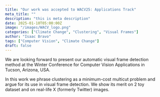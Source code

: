 ```yaml
---
title: "Our work was accepted to WACV25: Applications Track"
meta_title: ""
description: "this is meta description"
date: 2025-01-10T05:00:00Z
image: "/images/WACV_logo.png"
categories: ["Climate Change", "Clustering", "Visual Frames"]
author: "Isaac Bravo"
tags: ["Computer Vision", "Climate Change"]
draft: false
---
```



We are looking forward to present our automatic visual frame detection method at the Winter Conference for Computer Vision Applications in Tucson, Arizona, USA.

In this work we phrase clustering as a minimum-cost multicut problem and argue for its use in visual frame detection. We show its merit on 2 toy dataset and on real-life X (formerly Twitter) images.